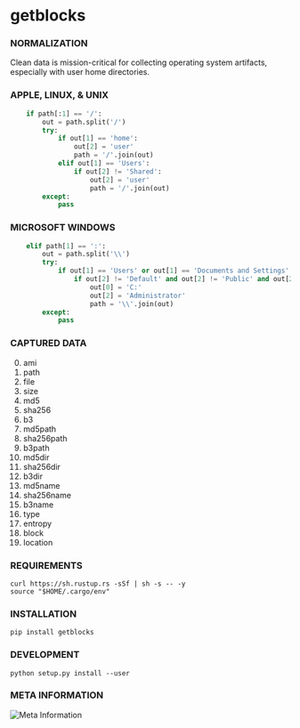 # getblocks

### NORMALIZATION

Clean data is mission-critical for collecting operating system artifacts, especially with user home directories.

### APPLE, LINUX, & UNIX

```python
    if path[:1] == '/':
        out = path.split('/')
        try:
            if out[1] == 'home':
                out[2] = 'user'
                path = '/'.join(out)
            elif out[1] == 'Users':
                if out[2] != 'Shared':
                    out[2] = 'user'
                    path = '/'.join(out)
        except:
            pass
```

### MICROSOFT WINDOWS

```python
    elif path[1] == ':':
        out = path.split('\\')
        try:
            if out[1] == 'Users' or out[1] == 'Documents and Settings':
                if out[2] != 'Default' and out[2] != 'Public' and out[2] != 'All Users' and out[2] != 'Default User':
                    out[0] = 'C:'
                    out[2] = 'Administrator'
                    path = '\\'.join(out)
        except:
            pass
```

### CAPTURED DATA

0. ami
1. path
2. file
3. size
4. md5
5. sha256
6. b3
7. md5path
8. sha256path
9. b3path
10. md5dir
11. sha256dir
12. b3dir
13. md5name
14. sha256name
15. b3name
16. type
17. entropy
18. block
19. location

### REQUIREMENTS

```
curl https://sh.rustup.rs -sSf | sh -s -- -y
source "$HOME/.cargo/env"
```

### INSTALLATION

```
pip install getblocks
```

### DEVELOPMENT

```
python setup.py install --user
```

### META INFORMATION

![Meta Information](images/metainfo.png)
